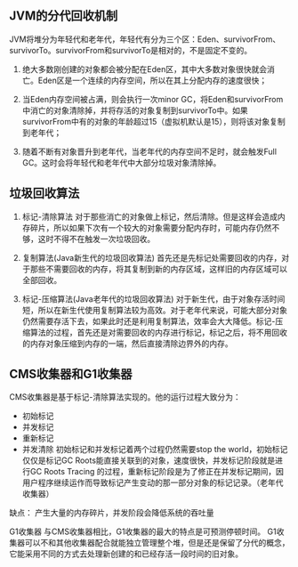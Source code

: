 ## JVM的分代回收机制   
JVM将堆分为年轻代和老年代，年轻代有分为三个区：Eden、survivorFrom、survivorTo。survivorFrom和survivorTo是相对的，不是固定不变的。

1. 绝大多数刚创建的对象都会被分配在Eden区，其中大多数对象很快就会消亡。Eden区是一个连续的内存空间，所以在其上分配内存的速度很快；
   
2. 当Eden内存空间被占满，则会执行一次minor GC，将Eden和survivorFrom中消亡的对象清除掉，并将存活的对象复制到survivorTo中。如果survivorFrom中有的对象的年龄超过15（虚拟机默认是15），则将该对象复制到老年代；

3. 随着不断有对象晋升到老年代，当老年代的内存空间不足时，就会触发Full GC。这时会将年轻代和老年代中大部分垃圾对象清除掉。

## 垃圾回收算法
1. 标记-清除算法
   对于那些消亡的对象做上标记，然后清除。但是这样会造成内存碎片，所以如果下次有一个较大的对象需要分配内存时，可能内存仍然不够，这时不得不在触发一次垃圾回收。

2. 复制算法(Java新生代的垃圾回收算法)
   首先还是先标记处需要回收的内存，对于那些不需要回收的内存，将其复制到新的内存区域，这样旧的内存区域可以全部回收。

3. 标记-压缩算法(Java老年代的垃圾回收算法)
   对于新生代，由于对象存活时间短，所以在新生代使用复制算法较为高效。对于老年代来说，可能大部分对象仍然需要存活下去，如果此时还是利用复制算法，效率会大大降低。标记-压缩算法的过程，首先还是对需要回收的内存进行标记，标记之后，将不用回收的内存对象压缩到内存的一端，然后直接清除边界外的内存。

## CMS收集器和G1收集器
CMS收集器是基于标记-清除算法实现的。他的运行过程大致分为：
- 初始标记
- 并发标记
- 重新标记
- 并发清除
初始标记和并发标记着两个过程仍然需要stop the world，初始标记仅仅是标记GC Roots能直接关联到的对象，速度很快，并发标记阶段就是进行GC Roots Tracing 的过程，重新标记阶段是为了修正在并发标记期间，因用户程序继续运作而导致标记产生变动的那一部分对象的标记记录。（老年代收集器）

缺点：
产生大量的内存碎片，并发阶段会降低系统的吞吐量

G1收集器
与CMS收集器相比，G1收集器的最大的特点是可预测停顿时间。
G1收集器可以不和其他收集器配合就能独立管理整个堆，但是还是保留了分代的概念，它能采用不同的方式去处理新创建的和已经存活一段时间的旧对象。

   
   
